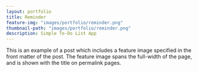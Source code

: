 ```yaml
---
layout: portfolio
title: Reminder
feature-img: "images/portfolio/reminder.png"
thumbnail-path: "images/portfolio/reminder.png"
description: Simple To-Do List App
---
```

This is an example of a post which includes a feature image specified in the front matter of the post. The feature image spans the full-width of the page, and is shown with the title on permalink pages.